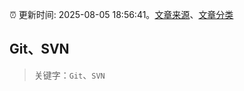 :alarm_clock: 更新时间: 2025-08-05 18:56:41。[文章来源](/README.md)、[文章分类](/TAGS.md)

## Git、SVN


> 关键字：`Git`、`SVN`



